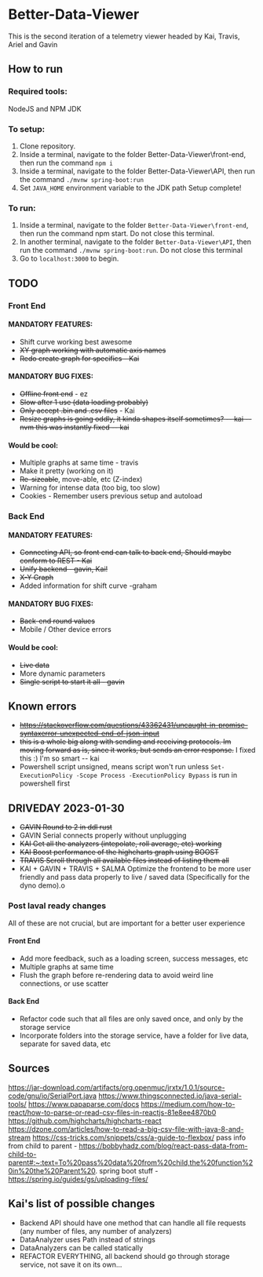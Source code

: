 # Better-Data-Viewer
This is the second iteration of a telemetry viewer headed by Kai, Travis, Ariel and Gavin

## How to run
### Required tools:

NodeJS and NPM
JDK

### To setup:

1. Clone repository.
2. Inside a terminal, navigate to the folder Better-Data-Viewer\front-end, then run the command `npm i`
3. Inside a terminal, navigate to the folder Better-Data-Viewer\API, then run the command `./mvnw spring-boot:run`
4. Set `JAVA_HOME` environment variable to the JDK path
Setup complete!

### To run:

1. Inside a terminal, navigate to the folder `Better-Data-Viewer\front-end`, then run the command npm start. Do not close this terminal.
2. In another terminal, navigate to the folder `Better-Data-Viewer\API`, then run the command `./mvnw spring-boot:run`. Do not close this terminal
3. Go to `localhost:3000` to begin.

## TODO

### Front End
#### MANDATORY FEATURES:
- Shift curve working best awesome
- ~~XY graph working with automatic axis names~~
- ~~Redo create graph for specifics - Kai~~

#### MANDATORY BUG FIXES:
- ~~Offline front end~~ - ez
- ~~Slow after 1 use (data loading probably)~~
- ~~Only accept .bin and .csv files~~ - Kai
- ~~Resize graphs is going oddly, it kinda shapes itself sometimes? -- kai -- nvm this was instantly fixed -- kai~~

#### Would be cool:
- Multiple graphs at same time - travis
- Make it pretty (working on it)
- ~~Re-sizeable~~, move-able, etc (Z-index)
- Warning for intense data (too big, too slow)
- Cookies - Remember users previous setup and autoload

### Back End
#### MANDATORY FEATURES:
- ~~Connecting API, so front end can talk to back end, Should maybe conform to REST - Kai~~
- ~~Unify backend - gavin, Kai!~~
- ~~X-Y Graph~~
- Added information for shift curve -graham

#### MANDATORY BUG FIXES:
- ~~Back-end round values~~
- Mobile / Other device errors

#### Would be cool:
- ~~Live data~~
- More dynamic parameters
- ~~Single script to start it all - gavin~~

## Known errors
- ~~https://stackoverflow.com/questions/43362431/uncaught-in-promise-syntaxerror-unexpected-end-of-json-input~~
- ~~this is a whole big along with sending and receiving protocols. Im moving forward as is, since it works, but sends an error response.~~
I fixed this :) I'm so smart -- kai
- Powershell script unsigned, means script won't run unless `Set-ExecutionPolicy -Scope Process -ExecutionPolicy Bypass` is run in powershell first

## DRIVEDAY 2023-01-30
- ~~GAVIN Round to 2 in ddl rust~~
- GAVIN Serial connects properly without unplugging
- ~~KAI Get all the analyzers (intepolate, roll average, etc) working~~
- ~~KAI Boost performance of the highcharts graph using BOOST~~
- ~~TRAVIS Scroll through all available files instead of listing them all~~
- KAI + GAVIN + TRAVIS + SALMA Optimize the frontend to be more user friendly and pass data properly to live / saved data (Specifically for the dyno demo).o

### Post laval ready changes
All of these are not crucial, but are important for a better user experience

#### Front End
- Add more feedback, such as a loading screen, success messages, etc
- Multiple graphs at same time
- Flush the graph before re-rendering data to avoid weird line connections, or use scatter

#### Back End
- Refactor code such that all files are only saved once, and only by the storage service
- Incorporate folders into the storage service, have a folder for live data, separate for saved data, etc


## Sources
https://jar-download.com/artifacts/org.openmuc/jrxtx/1.0.1/source-code/gnu/io/SerialPort.java
https://www.thingsconnected.io/java-serial-tools/
https://www.papaparse.com/docs
https://medium.com/how-to-react/how-to-parse-or-read-csv-files-in-reactjs-81e8ee4870b0
https://github.com/highcharts/highcharts-react
https://dzone.com/articles/how-to-read-a-big-csv-file-with-java-8-and-stream
https://css-tricks.com/snippets/css/a-guide-to-flexbox/
pass info from child to parent - https://bobbyhadz.com/blog/react-pass-data-from-child-to-parent#:~:text=To%20pass%20data%20from%20child,the%20function%20in%20the%20Parent%20.
spring boot stuff - https://spring.io/guides/gs/uploading-files/


## Kai's list of possible changes
- Backend API should have one method that can handle all file requests (any number of files, any number of analyzers)
- DataAnalyzer uses Path instead of strings
- DataAnalyzers can be called statically
- REFACTOR EVERYTHING, all backend should go through storage service, not save it on its own...


